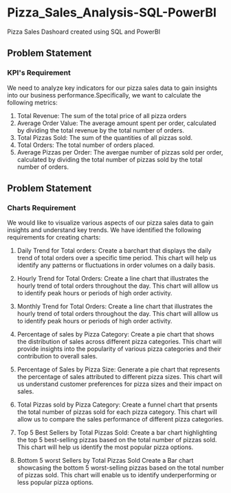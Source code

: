 # Pizza_Sales_Analysis-SQL-PowerBI
Pizza Sales Dashoard created using SQL and PowerBI

## Problem Statement
### KPI's Requirement

We need to analyze key indicators for our pizza sales data to gain insights into our business performance.Specifically, we want to calculate the following metrics:
1. Total Revenue: The sum of the total price of all pizza orders
2. Average Order Value: The average amount spent per order, calculated by dividing the total revenue by the total number of orders.
3. Total Pizzas Sold: The sum of the quantities of all pizzas sold.
4. Total Orders: The total number of orders placed.
5. Average Pizzas per Order: The avergae number of pizzas sold per order, calculated by dividing the total number of pizzas sold by the total number of orders.

## Problem Statement
### Charts Requirement
We would like to visualize various aspects of our pizza sales data to gain insights and understand key trends. We have identified the following requirements for creating charts:

1. Daily Trend for Total orders:
Create a barchart that displays the daily trend of total orders over a specific time period. This chart will help us identify any patterns or fluctuations in order volumes on a daily basis.

2. Hourly Trend for Total Orders:
Create a line chart that illustrates the hourly trend of total orders throughout the day. This chart will alllow us to identify peak hours or periods of high order activity.

3. Monthly Trend for Total Orders:
Create a line chart that illustrates the hourly trend of total orders throughout the day. This chart will alllow us to identify peak hours or periods of high order activity.


4. Percentage of sales by Pizza Category:
Create a pie chart that shows the distribution of sales across different pizza categories. This chart will  provide insights into the popularity of various pizza categories and their contribution to overall sales.

5. Percentage of Sales by Pizza Size:
Generate a pie chart that represents the percentage of sales attributed to different pizza sizes. This chart will us understand customer preferences for pizza sizes and their impact on sales.

6. Total Pizzas sold by Pizza Category:
Create a funnel chart that prsents the total number of pizzas sold for each pizza category. This chart will allow us to compare the sales performance of different pizza categories.

7. Top 5 Best Sellers by Total Pizzas Sold:
Create a bar chart highlighting the top 5 best-selling pizzas based on the total number of pizzas sold. This chart will help us identify the most popular pizza options.

8. Bottom 5 worst Sellers by Total Pizzas Sold
Create a Bar chart showcasing the bottom 5 worst-selling pizzas based on the total number of pizzas sold. This chart will enable us to identify underperforming or less popular pizza options.



